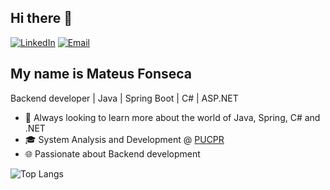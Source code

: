 ## Hi there 👋

[![LinkedIn](https://img.shields.io/badge/LinkedIn-blue?style=flat-square&logo=linkedin)](https://www.linkedin.com/in/mateus-fprog/)
[![Email](https://img.shields.io/badge/Email-D14836?style=flat-square&logo=gmail&logoColor=white)](mailto:mateus102006@hotmail.com)

## My name is Mateus Fonseca 
Backend developer | Java | Spring Boot | C# | ASP.NET

- 🌱 Always looking to learn more about the world of Java, Spring, C# and .NET
- 🎓 System Analysis and Development @ [PUCPR](https://www.pucpr.br/)
- 🌐 Passionate about Backend development
  
![Top Langs](https://github-readme-stats.vercel.app/api/top-langs/?username=mateusf-prog&layout=compact)
